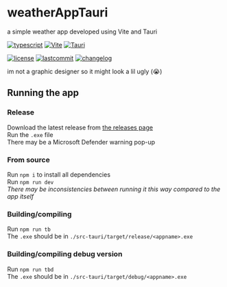 # weatherAppTauri

a simple weather app developed using Vite and Tauri

[![typescript](https://img.shields.io/badge/TypeScript-007ACC?style=for-the-badge&logo=typescript&logoColor=white)](https://github.com/microsoft/TypeScript)
[![Vite](https://img.shields.io/badge/Vite-646CFF?style=for-the-badge&logo=vite&logoColor=white)](https://vitejs.dev/)
[![Tauri](https://img.shields.io/badge/Tauri-24C8D8?style=for-the-badge&logo=tauri&logoColor=white)](https://tauri.app/)
</br>

[![license](https://img.shields.io/github/license/sbrstrkkdwmdr/interactivemap?label=license)](https://github.com/sbrstrkkdwmdr/weatherAppTauri/blob/main/LICENSE)
[![lastcommit](https://img.shields.io/github/last-commit/sbrstrkkdwmdr/interactivemap)](https://github.com/sbrstrkkdwmdr/weatherAppTauri)
[![changelog](https://img.shields.io/badge/Changelog-AAAAAA)](https://github.com/sbrstrkkdwmdr/weatherAppTauri/blob/main/changelog.md)</br>

im not a graphic designer so it might look a lil ugly (😭)

## Running the app

### Release

Download the latest release from [the releases page](https://github.com/sbrstrkkdwmdr/weatherAppTauri/releases)</br>
Run the `.exe` file</br>
There may be a Microsoft Defender warning pop-up

### From source

Run `npm i` to install all dependencies </br>
Run `npm run dev`</br>
*There may be inconsistencies between running it this way compared to the app itself* </br>

### Building/compiling

Run `npm run tb` </br>
The `.exe` should be in `./src-tauri/target/release/<appname>.exe`

### Building/compiling debug version

Run `npm run tbd` </br>
The `.exe` should be in `./src-tauri/target/debug/<appname>.exe` </br>